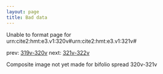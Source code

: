 ```yaml
---
layout: page
title: Bad data
---
```


Unable to format page for urn:cite2:hmt:e3.v1:320v#urn:cite2:hmt:e3.v1:321v#

prev: [319v-320v](../319v-320v/) next: [321v-322v](../321v-322v/)

Composite image not yet made for bifolio spread 320v-321v

